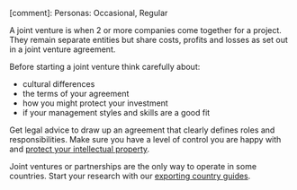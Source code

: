 [comment]: Personas: Occasional, Regular

A joint venture is when 2 or more companies come together for a project. They remain separate entities but share costs, profits and losses as set out in a joint venture agreement. 

Before starting a joint venture think carefully about:

- cultural differences
- the terms of your agreement
- how you might protect your investment 
- if your management styles and skills are a good fit	

Get legal advice to draw up an agreement that clearly defines roles and responsibilities. Make sure you have a level of control you are happy with and [protect your intellectual property](/operations-and-compliance/what-intellectual-property-is "what intellectual property is"). 

Joint ventures or partnerships are the only way to operate in some countries. Start your research with our [exporting country guides](https://www.gov.uk/government/collections/exporting-country-guides "exporting country guides"). 
